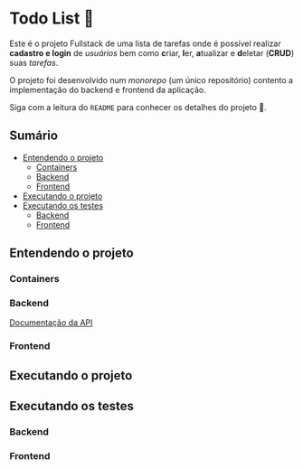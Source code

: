 # Todo List 📝
Este é o projeto Fullstack de uma lista de tarefas onde é possível realizar **cadastro e login** de *usuários* bem como **c**riar, **l**er, **a**tualizar e **d**eletar (**CRUD**) suas *tarefas*.

O projeto foi desenvolvido num *monorepo* (um único repositório) contento a implementação do backend e frontend da aplicação.

Siga com a leitura do `README` para conhecer os detalhes do projeto 🤩.

## Sumário
- [Entendendo o projeto](https://github.com/tainnaps/todo-list-full-stack/main/README.md#entendendo-o-projeto)
  - [Containers](https://github.com/tainnaps/todo-list-full-stack/edit/main/README.md#containers)
  - [Backend](https://github.com/tainnaps/todo-list-full-stack/edit/main/README.md#backend)
  - [Frontend](https://github.com/tainnaps/todo-list-full-stack/edit/main/README.md#frontend)
- [Executando o projeto](https://github.com/tainnaps/todo-list-full-stack/edit/main/README.md#executando-o-projeto)
- [Executando os testes](https://github.com/tainnaps/todo-list-full-stack/edit/main/README.md#executando-os-testes)
  - [Backend](https://github.com/tainnaps/todo-list-full-stack/edit/main/README.md#backend-1)
  - [Frontend](https://github.com/tainnaps/todo-list-full-stack/edit/main/README.md#frontend-1)

## Entendendo o projeto
### Containers

### Backend
[Documentação da API](https://documenter.getpostman.com/view/20099081/2s7YfGDcum)

### Frontend

## Executando o projeto

## Executando os testes
### Backend

### Frontend
